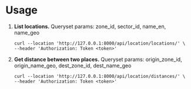 # Usage

1. <b>List locations.</b> Queryset params: zone_id, sector_id, name_en, name_geo
    ```shell
    curl --location 'http://127.0.0.1:8000/api/location/locations/' \
    --header 'Authorization: Token <token>'
    ```

2. <b>Get distance between two places.</b> Queryset params: origin_zone_id, origin_name_geo, dest_zone_id, dest_name_geo
    ```shell
    curl --location 'http://127.0.0.1:8000/api/location/distances/' \
    --header 'Authorization: Token <token>'
    ```